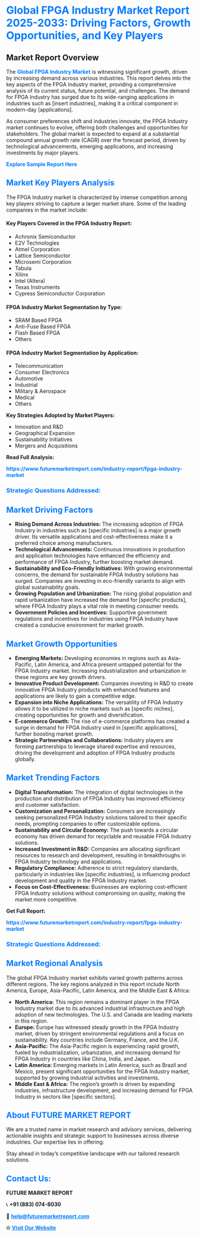 <h1 style="color: #007BFF;">Global FPGA Industry Market Report 2025-2033: Driving Factors, Growth Opportunities, and Key Players</h1>

<section id="overview">
<h2>Market Report Overview</h2>
<p>The <a href="https://www.futuremarketreport.com/industry-report/fpga-industry-market" style="color: #007BFF; text-decoration: none;"><strong>Global FPGA Industry Market</strong></a> is witnessing significant growth, driven by increasing demand across various industries. This report delves into the key aspects of the FPGA Industry market, providing a comprehensive analysis of its current status, future potential, and challenges. The demand for FPGA Industry has surged due to its wide-ranging applications in industries such as [insert industries], making it a critical component in modern-day [applications].</p>
<p>As consumer preferences shift and industries innovate, the FPGA Industry market continues to evolve, offering both challenges and opportunities for stakeholders. The global market is expected to expand at a substantial compound annual growth rate (CAGR) over the forecast period, driven by technological advancements, emerging applications, and increasing investments by major players.</p>
</section>

<section id="overview">
<p><a href="https://www.futuremarketreport.com/request-sample/reportId=102026" style="color: #007BFF; text-decoration: none;"><strong>Explore Sample Report Here</strong></a></p>
</section>

<section id="key-players">
<h2 style="color: #007BFF;">Market Key Players Analysis</h2>
<p>The FPGA Industry market is characterized by intense competition among key players striving to capture a larger market share. Some of the leading companies in the market include:</p>
<h4>Key Players Covered in the FPGA Industry Report:</h4>
<ul><li>Achronix Semiconductor</li><li>E2V Technologies</li><li>Atmel Corporation</li><li>Lattice Semiconductor</li><li>Microsemi Corporation</li><li>Tabula</li><li>Xilinx</li><li>Intel (Altera)</li><li>Texas Instruments</li><li>Cypress Semiconductor Corporation</li></ul>
<h4>FPGA Industry Market Segmentation by Type:</h4>
<ul><li>SRAM Based FPGA</li><li>Anti-Fuse Based FPGA</li><li>Flash Based FPGA</li><li>Others</li></ul>

<h4>FPGA Industry Market Segmentation by Application:</h4>
<ul><li>Telecommunication</li><li>Consumer Electronics</li><li>Automotive</li><li>Industrial</li><li>Military &amp; Aerospace</li><li>Medical</li><li>Others</li></ul>
<p><strong>Key Strategies Adopted by Market Players:</strong></p>
<ul>
<li>Innovation and R&D</li>
<li>Geographical Expansion</li>
<li>Sustainability Initiatives</li>
<li>Mergers and Acquisitions</li>
</ul>
</section>

<section>
<p><strong>Read Full Analysis: </strong></p><a href="https://www.futuremarketreport.com/industry-report/fpga-industry-market" style="color: #007BFF; text-decoration: none;"><strong>https://www.futuremarketreport.com/industry-report/fpga-industry-market</strong></a>
<h3 style="color: #007BFF;">Strategic Questions Addressed:</h3>
</section>

<section id="driving-factors">
<h2 style="color: #007BFF;">Market Driving Factors</h2>
<ul>
<li><strong>Rising Demand Across Industries:</strong> The increasing adoption of FPGA Industry in industries such as [specific industries] is a major growth driver. Its versatile applications and cost-effectiveness make it a preferred choice among manufacturers.</li>
<li><strong>Technological Advancements:</strong> Continuous innovations in production and application technologies have enhanced the efficiency and performance of FPGA Industry, further boosting market demand.</li>
<li><strong>Sustainability and Eco-Friendly Initiatives:</strong> With growing environmental concerns, the demand for sustainable FPGA Industry solutions has surged. Companies are investing in eco-friendly variants to align with global sustainability goals.</li>
<li><strong>Growing Population and Urbanization:</strong> The rising global population and rapid urbanization have increased the demand for [specific products], where FPGA Industry plays a vital role in meeting consumer needs.</li>
<li><strong>Government Policies and Incentives:</strong> Supportive government regulations and incentives for industries using FPGA Industry have created a conducive environment for market growth.</li>
</ul>
</section>

<section id="growth-opportunities">
<h2 style="color: #007BFF;">Market Growth Opportunities</h2>
<ul>
<li><strong>Emerging Markets:</strong> Developing economies in regions such as Asia-Pacific, Latin America, and Africa present untapped potential for the FPGA Industry market. Increasing industrialization and urbanization in these regions are key growth drivers.</li>
<li><strong>Innovative Product Development:</strong> Companies investing in R&D to create innovative FPGA Industry products with enhanced features and applications are likely to gain a competitive edge.</li>
<li><strong>Expansion into Niche Applications:</strong> The versatility of FPGA Industry allows it to be utilized in niche markets such as [specific niches], creating opportunities for growth and diversification.</li>
<li><strong>E-commerce Growth:</strong> The rise of e-commerce platforms has created a surge in demand for FPGA Industry used in [specific applications], further boosting market growth.</li>
<li><strong>Strategic Partnerships and Collaborations:</strong> Industry players are forming partnerships to leverage shared expertise and resources, driving the development and adoption of FPGA Industry products globally.</li>
</ul>
</section>

<section id="trending-factors">
<h2 style="color: #007BFF;">Market Trending Factors</h2>
<ul>
<li><strong>Digital Transformation:</strong> The integration of digital technologies in the production and distribution of FPGA Industry has improved efficiency and customer satisfaction.</li>
<li><strong>Customization and Personalization:</strong> Consumers are increasingly seeking personalized FPGA Industry solutions tailored to their specific needs, prompting companies to offer customizable options.</li>
<li><strong>Sustainability and Circular Economy:</strong> The push towards a circular economy has driven demand for recyclable and reusable FPGA Industry solutions.</li>
<li><strong>Increased Investment in R&D:</strong> Companies are allocating significant resources to research and development, resulting in breakthroughs in FPGA Industry technology and applications.</li>
<li><strong>Regulatory Compliance:</strong> Adherence to strict regulatory standards, particularly in industries like [specific industries], is influencing product development and quality in the FPGA Industry market.</li>
<li><strong>Focus on Cost-Effectiveness:</strong> Businesses are exploring cost-efficient FPGA Industry solutions without compromising on quality, making the market more competitive.</li>
</ul>
</section>

<section>
<p><strong>Get Full Report: </strong></p><a href="https://www.futuremarketreport.com/industry-report/fpga-industry-market" style="color: #007BFF; text-decoration: none;"><strong>https://www.futuremarketreport.com/industry-report/fpga-industry-market</strong></a>
<h3 style="color: #007BFF;">Strategic Questions Addressed:</h3>
</section>


<section id="regional-analysis">
<h2 style="color: #007BFF;">Market Regional Analysis</h2>
<p>The global FPGA Industry market exhibits varied growth patterns across different regions. The key regions analyzed in this report include North America, Europe, Asia-Pacific, Latin America, and the Middle East & Africa:</p>
<ul>
<li><strong>North America:</strong> This region remains a dominant player in the FPGA Industry market due to its advanced industrial infrastructure and high adoption of new technologies. The U.S. and Canada are leading markets in this region.</li>
<li><strong>Europe:</strong> Europe has witnessed steady growth in the FPGA Industry market, driven by stringent environmental regulations and a focus on sustainability. Key countries include Germany, France, and the U.K.</li>
<li><strong>Asia-Pacific:</strong> The Asia-Pacific region is experiencing rapid growth, fueled by industrialization, urbanization, and increasing demand for FPGA Industry in countries like China, India, and Japan.</li>
<li><strong>Latin America:</strong> Emerging markets in Latin America, such as Brazil and Mexico, present significant opportunities for the FPGA Industry market, supported by growing industrial activities and investments.</li>
<li><strong>Middle East & Africa:</strong> The region’s growth is driven by expanding industries, infrastructure development, and increasing demand for FPGA Industry in sectors like [specific sectors].</li>
</ul>
</section>

<footer>
<h2 style="color: #007BFF;">About FUTURE MARKET REPORT</h2>
<p>We are a trusted name in market research and advisory services, delivering actionable insights and strategic support to businesses across diverse industries. Our expertise lies in offering:</p>

<p>Stay ahead in today’s competitive landscape with our tailored research solutions.</p>

<h2 style="color: #007BFF;">Contact Us:</h2>
<p><strong>FUTURE MARKET REPORT</strong></p>
<p>📞 <strong>+91 (883) 074-8030</strong></p>
<p>📧 <strong><a href="mailto:help@futuremarketreport.com" style="color: #007BFF;">help@futuremarketreport.com</a></strong></p>
<p>🌐 <strong><a href="https://www.futuremarketreport.com/" style="color: #007BFF;">Visit Our Website</a></strong></p>
</footer>
